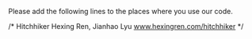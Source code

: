 Please add the following lines to the places where you use our code.

/* 
Hitchhiker
Hexing Ren, Jianhao Lyu
www.hexingren.com/hitchhiker
*/
